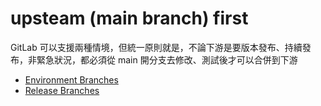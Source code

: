 # upsteam (main branch) first

GitLab 可以支援兩種情境，但統一原則就是，不論下游是要版本發布、持續發布，非緊急狀況，都必須從 main 開分支去修改、測試後才可以合併到下游

- [Environment Branches](Environment%20Branches.md)
- [Release Branches](Release%20Branches.md)



